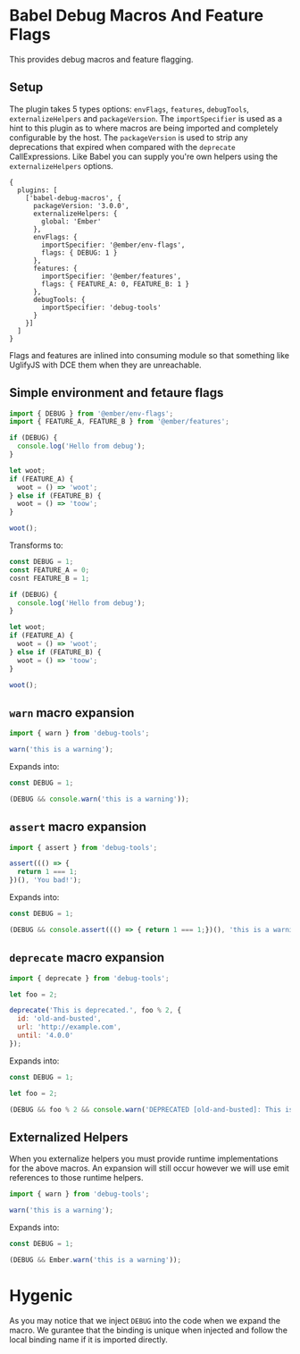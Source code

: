 # Babel Debug Macros And Feature Flags

This provides debug macros and feature flagging.

## Setup

The plugin takes 5 types options: `envFlags`, `features`, `debugTools`, `externalizeHelpers` and `packageVersion`. The `importSpecifier` is used as a hint to this plugin as to where macros are being imported and completely configurable by the host. The `packageVersion` is used to strip any deprecations that expired when compared with the `deprecate` CallExpressions. Like Babel you can supply you're own helpers using the `externalizeHelpers` options.

```
{
  plugins: [
    ['babel-debug-macros', {
      packageVersion: '3.0.0',
      externalizeHelpers: {
        global: 'Ember'
      },
      envFlags: {
        importSpecifier: '@ember/env-flags',
        flags: { DEBUG: 1 }
      },
      features: {
        importSpecifier: '@ember/features',
        flags: { FEATURE_A: 0, FEATURE_B: 1 }
      },
      debugTools: {
        importSpecifier: 'debug-tools'
      }
    }]
  ]
}
```

Flags and features are inlined into consuming module so that something like UglifyJS with DCE them when they are unreachable.

## Simple environment and fetaure flags

```javascript
import { DEBUG } from '@ember/env-flags';
import { FEATURE_A, FEATURE_B } from '@ember/features';

if (DEBUG) {
  console.log('Hello from debug');
}

let woot;
if (FEATURE_A) {
  woot = () => 'woot';
} else if (FEATURE_B) {
  woot = () => 'toow';
}

woot();
```

Transforms to:

```javascript
const DEBUG = 1;
const FEATURE_A = 0;
cosnt FEATURE_B = 1;

if (DEBUG) {
  console.log('Hello from debug');
}

let woot;
if (FEATURE_A) {
  woot = () => 'woot';
} else if (FEATURE_B) {
  woot = () => 'toow';
}

woot();
```

## `warn` macro expansion

```javascript
import { warn } from 'debug-tools';

warn('this is a warning');
```

Expands into:

```javascript
const DEBUG = 1;

(DEBUG && console.warn('this is a warning'));
```

## `assert` macro expansion

```javascript
import { assert } from 'debug-tools';

assert((() => {
  return 1 === 1;
})(), 'You bad!');
```

Expands into:

```javascript
const DEBUG = 1;

(DEBUG && console.assert((() => { return 1 === 1;})(), 'this is a warning'));
```

## `deprecate` macro expansion

```javascript
import { deprecate } from 'debug-tools';

let foo = 2;

deprecate('This is deprecated.', foo % 2, {
  id: 'old-and-busted',
  url: 'http://example.com',
  until: '4.0.0'
});
```

Expands into:

```javascript
const DEBUG = 1;

let foo = 2;

(DEBUG && foo % 2 && console.warn('DEPRECATED [old-and-busted]: This is deprecated. Will be removed in 4.0.0. Please see http://example.com for more details.'));
```

## Externalized Helpers

When you externalize helpers you must provide runtime implementations for the above macros. An expansion will still occur however we will use emit references to those runtime helpers.

```javascript
import { warn } from 'debug-tools';

warn('this is a warning');
```

Expands into:

```javascript
const DEBUG = 1;

(DEBUG && Ember.warn('this is a warning'));
```

# Hygenic

As you may notice that we inject `DEBUG` into the code when we expand the macro. We gurantee that the binding is unique when injected and follow the local binding name if it is imported directly.
